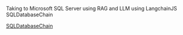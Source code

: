 Taking to Microsoft SQL Server using RAG and LLM using LangchainJS SQLDatabaseChain

[SQLDatabaseChain](https://api.python.langchain.com/en/latest/sql/langchain_experimental.sql.base.SQLDatabaseChain.html)
